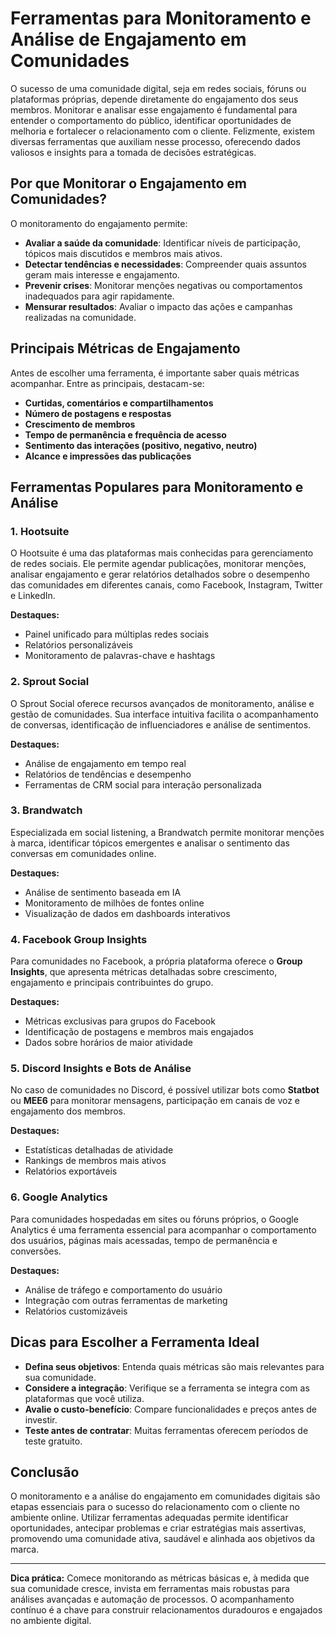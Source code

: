 # Ferramentas para Monitoramento e Análise de Engajamento em Comunidades

O sucesso de uma comunidade digital, seja em redes sociais, fóruns ou plataformas próprias, depende diretamente do engajamento dos seus membros. Monitorar e analisar esse engajamento é fundamental para entender o comportamento do público, identificar oportunidades de melhoria e fortalecer o relacionamento com o cliente. Felizmente, existem diversas ferramentas que auxiliam nesse processo, oferecendo dados valiosos e insights para a tomada de decisões estratégicas.

## Por que Monitorar o Engajamento em Comunidades?

O monitoramento do engajamento permite:

- **Avaliar a saúde da comunidade**: Identificar níveis de participação, tópicos mais discutidos e membros mais ativos.
- **Detectar tendências e necessidades**: Compreender quais assuntos geram mais interesse e engajamento.
- **Prevenir crises**: Monitorar menções negativas ou comportamentos inadequados para agir rapidamente.
- **Mensurar resultados**: Avaliar o impacto das ações e campanhas realizadas na comunidade.

## Principais Métricas de Engajamento

Antes de escolher uma ferramenta, é importante saber quais métricas acompanhar. Entre as principais, destacam-se:

- **Curtidas, comentários e compartilhamentos**
- **Número de postagens e respostas**
- **Crescimento de membros**
- **Tempo de permanência e frequência de acesso**
- **Sentimento das interações (positivo, negativo, neutro)**
- **Alcance e impressões das publicações**

## Ferramentas Populares para Monitoramento e Análise

### 1. **Hootsuite**

O Hootsuite é uma das plataformas mais conhecidas para gerenciamento de redes sociais. Ele permite agendar publicações, monitorar menções, analisar engajamento e gerar relatórios detalhados sobre o desempenho das comunidades em diferentes canais, como Facebook, Instagram, Twitter e LinkedIn.

**Destaques:**
- Painel unificado para múltiplas redes sociais
- Relatórios personalizáveis
- Monitoramento de palavras-chave e hashtags

### 2. **Sprout Social**

O Sprout Social oferece recursos avançados de monitoramento, análise e gestão de comunidades. Sua interface intuitiva facilita o acompanhamento de conversas, identificação de influenciadores e análise de sentimentos.

**Destaques:**
- Análise de engajamento em tempo real
- Relatórios de tendências e desempenho
- Ferramentas de CRM social para interação personalizada

### 3. **Brandwatch**

Especializada em social listening, a Brandwatch permite monitorar menções à marca, identificar tópicos emergentes e analisar o sentimento das conversas em comunidades online.

**Destaques:**
- Análise de sentimento baseada em IA
- Monitoramento de milhões de fontes online
- Visualização de dados em dashboards interativos

### 4. **Facebook Group Insights**

Para comunidades no Facebook, a própria plataforma oferece o **Group Insights**, que apresenta métricas detalhadas sobre crescimento, engajamento e principais contribuintes do grupo.

**Destaques:**
- Métricas exclusivas para grupos do Facebook
- Identificação de postagens e membros mais engajados
- Dados sobre horários de maior atividade

### 5. **Discord Insights e Bots de Análise**

No caso de comunidades no Discord, é possível utilizar bots como **Statbot** ou **MEE6** para monitorar mensagens, participação em canais de voz e engajamento dos membros.

**Destaques:**
- Estatísticas detalhadas de atividade
- Rankings de membros mais ativos
- Relatórios exportáveis

### 6. **Google Analytics**

Para comunidades hospedadas em sites ou fóruns próprios, o Google Analytics é uma ferramenta essencial para acompanhar o comportamento dos usuários, páginas mais acessadas, tempo de permanência e conversões.

**Destaques:**
- Análise de tráfego e comportamento do usuário
- Integração com outras ferramentas de marketing
- Relatórios customizáveis

## Dicas para Escolher a Ferramenta Ideal

- **Defina seus objetivos**: Entenda quais métricas são mais relevantes para sua comunidade.
- **Considere a integração**: Verifique se a ferramenta se integra com as plataformas que você utiliza.
- **Avalie o custo-benefício**: Compare funcionalidades e preços antes de investir.
- **Teste antes de contratar**: Muitas ferramentas oferecem períodos de teste gratuito.

## Conclusão

O monitoramento e a análise do engajamento em comunidades digitais são etapas essenciais para o sucesso do relacionamento com o cliente no ambiente online. Utilizar ferramentas adequadas permite identificar oportunidades, antecipar problemas e criar estratégias mais assertivas, promovendo uma comunidade ativa, saudável e alinhada aos objetivos da marca.

---

**Dica prática:** Comece monitorando as métricas básicas e, à medida que sua comunidade cresce, invista em ferramentas mais robustas para análises avançadas e automação de processos. O acompanhamento contínuo é a chave para construir relacionamentos duradouros e engajados no ambiente digital.